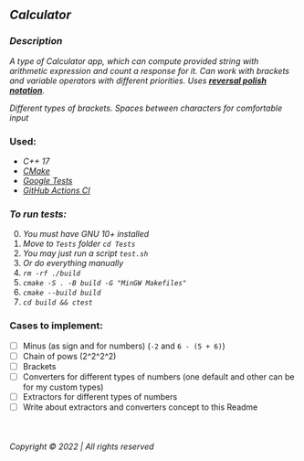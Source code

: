 ## _Calculator_

### _Description_

_A type of Calculator app, which can compute provided string with arithmetic expression and count a response for it. Can
work with brackets and variable operators with different priorities.
Uses __[reversal polish notation](https://en.wikipedia.org/wiki/Reverse_Polish_notation)__._

_Different types of brackets. Spaces between characters for comfortable input_
### Used:

* _C++ 17_
* _[CMake](https://cmake.org/)_
* _[Google Tests](https://github.com/google/googletest)_
* _[GitHub Actions CI](https://github.com/features/actions)_


### _To run tests:_ 
0. _You must have GNU 10+ installed_  
1. _Move to `Tests` folder `cd Tests`_  
2. _You may just run a script `test.sh`_  
3. _Or do everything manually_ 
4. _`rm -rf ./build`_  
5. _`cmake -S . -B build -G "MinGW Makefiles"`_  
6. _`cmake --build build`_  
7. _`cd build && ctest`_   


### Cases to implement:   
* [ ] Minus (as sign and for numbers) (`-2` and `6 - (5 + 6)`)  
* [ ] Chain of pows (2^2^2^2)   
* [ ] Brackets  
* [ ] Converters for different types of numbers (one default and other can be for my custom types)  
* [ ] Extractors for different types of numbers  
* [ ] Write about extractors and converters concept to this Readme
 
&nbsp;

###### Copyright © 2022 | All rights reserved